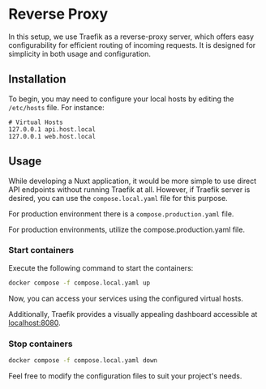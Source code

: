 # Reverse Proxy

In this setup, we use Traefik as a reverse-proxy server, which offers easy configurability for efficient routing of incoming requests. It is designed for simplicity in both usage and configuration.

## Installation

To begin, you may need to configure your local hosts by editing the `/etc/hosts` file. For instance:

```
# Virtual Hosts
127.0.0.1 api.host.local
127.0.0.1 web.host.local
```

## Usage

While developing a Nuxt application, it would be more simple to use direct API endpoints without running Traefik at all.
However, if Traefik server is desired, you can use the `compose.local.yaml` file for this purpose.

For production environment there is a `compose.production.yaml` file. 

For production environments, utilize the compose.production.yaml file.

### Start containers

Execute the following command to start the containers:

```bash
docker compose -f compose.local.yaml up
```

Now, you can access your services using the configured virtual hosts.

Additionally, Traefik provides a visually appealing dashboard accessible at [localhost:8080](http://localhost:8080).

### Stop containers

```bash
docker compose -f compose.local.yaml down
```

Feel free to modify the configuration files to suit your project's needs.

